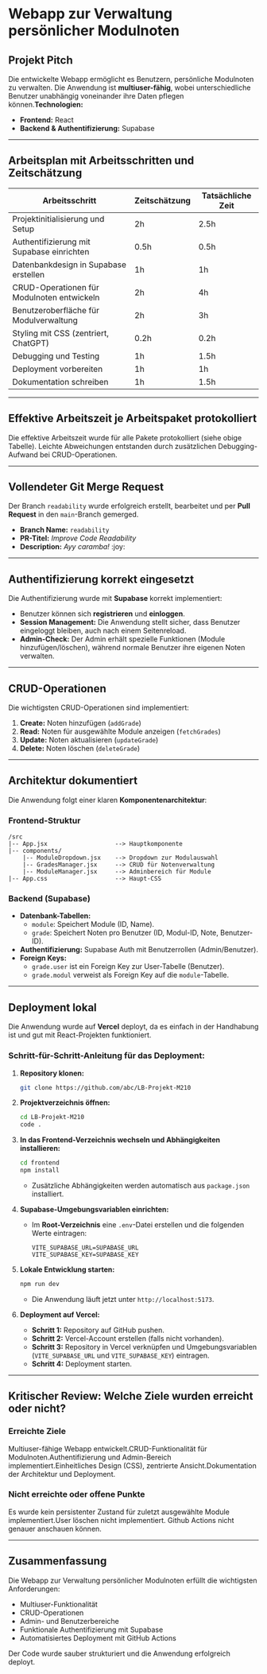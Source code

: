 # **Webapp zur Verwaltung persönlicher Modulnoten**

## **Projekt Pitch**

Die entwickelte Webapp ermöglicht es Benutzern, persönliche Modulnoten zu verwalten. Die Anwendung ist **multiuser-fähig**, wobei unterschiedliche Benutzer unabhängig voneinander ihre Daten pflegen können.**Technologien:**

- **Frontend:** React
- **Backend & Authentifizierung:** Supabase

---

## **Arbeitsplan mit Arbeitsschritten und Zeitschätzung**

| Arbeitsschritt                             | Zeitschätzung | Tatsächliche Zeit |
| ------------------------------------------ | ------------- | ----------------- |
| Projektinitialisierung und Setup           | 2h            | 2.5h              |
| Authentifizierung mit Supabase einrichten  | 0.5h          | 0.5h              |
| Datenbankdesign in Supabase erstellen      | 1h            | 1h                |
| CRUD-Operationen für Modulnoten entwickeln | 2h            | 4h                |
| Benutzeroberfläche für Modulverwaltung     | 2h            | 3h                |
| Styling mit CSS (zentriert, ChatGPT)       | 0.2h          | 0.2h              |
| Debugging und Testing                      | 1h            | 1.5h              |
| Deployment vorbereiten                     | 1h            | 1h                |
| Dokumentation schreiben                    | 1h            | 1.5h              |

---

## **Effektive Arbeitszeit je Arbeitspaket protokolliert**

Die effektive Arbeitszeit wurde für alle Pakete protokolliert (siehe obige Tabelle). Leichte Abweichungen entstanden durch zusätzlichen Debugging-Aufwand bei CRUD-Operationen.

---

## **Vollendeter Git Merge Request**

Der Branch `readability` wurde erfolgreich erstellt, bearbeitet und per **Pull Request** in den `main`-Branch gemerged.

- **Branch Name:** `readability`
- **PR-Titel:** _Improve Code Readability_
- **Description:** _Ayy caramba!_ \:joy:

---

## **Authentifizierung korrekt eingesetzt**

Die Authentifizierung wurde mit **Supabase** korrekt implementiert:

- Benutzer können sich **registrieren** und **einloggen**.
- **Session Management:** Die Anwendung stellt sicher, dass Benutzer eingeloggt bleiben, auch nach einem Seitenreload.
- **Admin-Check:** Der Admin erhält spezielle Funktionen (Module hinzufügen/löschen), während normale Benutzer ihre eigenen Noten verwalten.

---

## **CRUD-Operationen**

Die wichtigsten CRUD-Operationen sind implementiert:

1. **Create:** Noten hinzufügen (`addGrade`)
2. **Read:** Noten für ausgewählte Module anzeigen (`fetchGrades`)
3. **Update:** Noten aktualisieren (`updateGrade`)
4. **Delete:** Noten löschen (`deleteGrade`)

---

## **Architektur dokumentiert**

Die Anwendung folgt einer klaren **Komponentenarchitektur**:

### **Frontend-Struktur**

```plaintext
/src
|-- App.jsx                   --> Hauptkomponente
|-- components/
    |-- ModuleDropdown.jsx    --> Dropdown zur Modulauswahl
    |-- GradesManager.jsx     --> CRUD für Notenverwaltung
    |-- ModuleManager.jsx     --> Adminbereich für Module
|-- App.css                   --> Haupt-CSS

```

### **Backend (Supabase)**

- **Datenbank-Tabellen:**
  - `module`: Speichert Module (ID, Name).
  - `grade`: Speichert Noten pro Benutzer (ID, Modul-ID, Note, Benutzer-ID).
- **Authentifizierung:** Supabase Auth mit Benutzerrollen (Admin/Benutzer).
- **Foreign Keys:**
  - `grade.user` ist ein Foreign Key zur User-Tabelle (Benutzer).
  - `grade.modul` verweist als Foreign Key auf die `module`-Tabelle.

---

## **Deployment lokal**

Die Anwendung wurde auf **Vercel** deployt, da es einfach in der Handhabung ist und gut mit React-Projekten funktioniert.

### **Schritt-für-Schritt-Anleitung für das Deployment:**

1. **Repository klonen:**

   ```bash
   git clone https://github.com/abc/LB-Projekt-M210
   ```

2. **Projektverzeichnis öffnen:**

   ```bash
   cd LB-Projekt-M210
   code .
   ```

3. **In das Frontend-Verzeichnis wechseln und Abhängigkeiten installieren:**

   ```bash
   cd frontend
   npm install
   ```

   - Zusätzliche Abhängigkeiten werden automatisch aus `package.json` installiert.

4. **Supabase-Umgebungsvariablen einrichten:**

   - Im **Root-Verzeichnis** eine `.env`-Datei erstellen und die folgenden Werte eintragen:
     ```plaintext
     VITE_SUPABASE_URL=SUPABASE_URL
     VITE_SUPABASE_KEY=SUPABASE_KEY
     ```

5. **Lokale Entwicklung starten:**

   ```bash
   npm run dev
   ```

   - Die Anwendung läuft jetzt unter `http://localhost:5173`.

6. **Deployment auf Vercel:**

   - **Schritt 1:** Repository auf GitHub pushen.
   - **Schritt 2:** Vercel-Account erstellen (falls nicht vorhanden).
   - **Schritt 3:** Repository in Vercel verknüpfen und Umgebungsvariablen (`VITE_SUPABASE_URL` und `VITE_SUPABASE_KEY`) eintragen.
   - **Schritt 4:** Deployment starten.

---

## **Kritischer Review: Welche Ziele wurden erreicht oder nicht?**

### **Erreichte Ziele**

Multiuser-fähige Webapp entwickelt.CRUD-Funktionalität für Modulnoten.Authentifizierung und Admin-Bereich implementiert.Einheitliches Design (CSS), zentrierte Ansicht.Dokumentation der Architektur und Deployment.

### **Nicht erreichte oder offene Punkte**

Es wurde kein persistenter Zustand für zuletzt ausgewählte Module implementiert.User löschen nicht implementiert. Github Actions nicht genauer anschauen können.

---

## **Zusammenfassung**

Die Webapp zur Verwaltung persönlicher Modulnoten erfüllt die wichtigsten Anforderungen:

- Multiuser-Funktionalität
- CRUD-Operationen
- Admin- und Benutzerbereiche
- Funktionale Authentifizierung mit Supabase
- Automatisiertes Deployment mit GitHub Actions

Der Code wurde sauber strukturiert und die Anwendung erfolgreich deployt.
